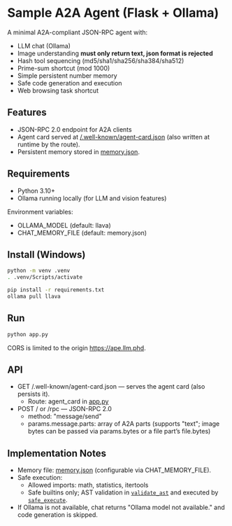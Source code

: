 # Sample A2A Agent (Flask + Ollama)

A minimal A2A-compliant JSON-RPC agent with:
- LLM chat (Ollama)
- Image understanding **must only return text, json format is rejected**
- Hash tool sequencing (md5/sha1/sha256/sha384/sha512)
- Prime-sum shortcut (mod 1000)
- Simple persistent number memory
- Safe code generation and execution
- Web browsing task shortcut

## Features

- JSON-RPC 2.0 endpoint for A2A clients
- Agent card served at [/.well-known/agent-card.json](.well-known/agent-card.json) (also written at runtime by the route).
- Persistent memory stored in [memory.json](memory.json).

## Requirements

- Python 3.10+
- Ollama running locally (for LLM and vision features)

Environment variables:
- OLLAMA_MODEL (default: llava)
- CHAT_MEMORY_FILE (default: memory.json)

## Install (Windows)

```sh
python -m venv .venv
. .venv/Scripts/activate

pip install -r requirements.txt
ollama pull llava
```

## Run

```sh
python app.py
```

CORS is limited to the origin https://ape.llm.phd.

## API

- GET /.well-known/agent-card.json — serves the agent card (also persists it).
  - Route: agent_card in [app.py](app.py)
- POST / or /rpc — JSON-RPC 2.0
  - method: "message/send"
  - params.message.parts: array of A2A parts (supports "text"; image bytes can be passed via params.bytes or a file part’s file.bytes)

## Implementation Notes

- Memory file: [memory.json](memory.json) (configurable via CHAT_MEMORY_FILE).
- Safe execution:
  - Allowed imports: math, statistics, itertools
  - Safe builtins only; AST validation in [`validate_ast`](app.py) and executed by [`safe_execute`](app.py).
- If Ollama is not available, chat returns "Ollama model not available." and code generation is skipped.